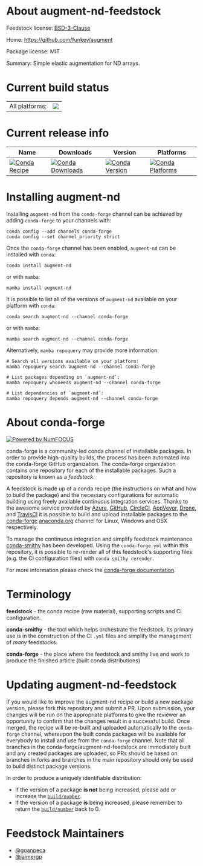 About augment-nd-feedstock
==========================

Feedstock license: [BSD-3-Clause](https://github.com/conda-forge/augment-nd-feedstock/blob/main/LICENSE.txt)

Home: https://github.com/funkey/augment

Package license: MIT

Summary: Simple elastic augmentation for ND arrays.

Current build status
====================


<table><tr><td>All platforms:</td>
    <td>
      <a href="https://dev.azure.com/conda-forge/feedstock-builds/_build/latest?definitionId=16617&branchName=main">
        <img src="https://dev.azure.com/conda-forge/feedstock-builds/_apis/build/status/augment-nd-feedstock?branchName=main">
      </a>
    </td>
  </tr>
</table>

Current release info
====================

| Name | Downloads | Version | Platforms |
| --- | --- | --- | --- |
| [![Conda Recipe](https://img.shields.io/badge/recipe-augment--nd-green.svg)](https://anaconda.org/conda-forge/augment-nd) | [![Conda Downloads](https://img.shields.io/conda/dn/conda-forge/augment-nd.svg)](https://anaconda.org/conda-forge/augment-nd) | [![Conda Version](https://img.shields.io/conda/vn/conda-forge/augment-nd.svg)](https://anaconda.org/conda-forge/augment-nd) | [![Conda Platforms](https://img.shields.io/conda/pn/conda-forge/augment-nd.svg)](https://anaconda.org/conda-forge/augment-nd) |

Installing augment-nd
=====================

Installing `augment-nd` from the `conda-forge` channel can be achieved by adding `conda-forge` to your channels with:

```
conda config --add channels conda-forge
conda config --set channel_priority strict
```

Once the `conda-forge` channel has been enabled, `augment-nd` can be installed with `conda`:

```
conda install augment-nd
```

or with `mamba`:

```
mamba install augment-nd
```

It is possible to list all of the versions of `augment-nd` available on your platform with `conda`:

```
conda search augment-nd --channel conda-forge
```

or with `mamba`:

```
mamba search augment-nd --channel conda-forge
```

Alternatively, `mamba repoquery` may provide more information:

```
# Search all versions available on your platform:
mamba repoquery search augment-nd --channel conda-forge

# List packages depending on `augment-nd`:
mamba repoquery whoneeds augment-nd --channel conda-forge

# List dependencies of `augment-nd`:
mamba repoquery depends augment-nd --channel conda-forge
```


About conda-forge
=================

[![Powered by
NumFOCUS](https://img.shields.io/badge/powered%20by-NumFOCUS-orange.svg?style=flat&colorA=E1523D&colorB=007D8A)](https://numfocus.org)

conda-forge is a community-led conda channel of installable packages.
In order to provide high-quality builds, the process has been automated into the
conda-forge GitHub organization. The conda-forge organization contains one repository
for each of the installable packages. Such a repository is known as a *feedstock*.

A feedstock is made up of a conda recipe (the instructions on what and how to build
the package) and the necessary configurations for automatic building using freely
available continuous integration services. Thanks to the awesome service provided by
[Azure](https://azure.microsoft.com/en-us/services/devops/), [GitHub](https://github.com/),
[CircleCI](https://circleci.com/), [AppVeyor](https://www.appveyor.com/),
[Drone](https://cloud.drone.io/welcome), and [TravisCI](https://travis-ci.com/)
it is possible to build and upload installable packages to the
[conda-forge](https://anaconda.org/conda-forge) [anaconda.org](https://anaconda.org/)
channel for Linux, Windows and OSX respectively.

To manage the continuous integration and simplify feedstock maintenance
[conda-smithy](https://github.com/conda-forge/conda-smithy) has been developed.
Using the ``conda-forge.yml`` within this repository, it is possible to re-render all of
this feedstock's supporting files (e.g. the CI configuration files) with ``conda smithy rerender``.

For more information please check the [conda-forge documentation](https://conda-forge.org/docs/).

Terminology
===========

**feedstock** - the conda recipe (raw material), supporting scripts and CI configuration.

**conda-smithy** - the tool which helps orchestrate the feedstock.
                   Its primary use is in the construction of the CI ``.yml`` files
                   and simplify the management of *many* feedstocks.

**conda-forge** - the place where the feedstock and smithy live and work to
                  produce the finished article (built conda distributions)


Updating augment-nd-feedstock
=============================

If you would like to improve the augment-nd recipe or build a new
package version, please fork this repository and submit a PR. Upon submission,
your changes will be run on the appropriate platforms to give the reviewer an
opportunity to confirm that the changes result in a successful build. Once
merged, the recipe will be re-built and uploaded automatically to the
`conda-forge` channel, whereupon the built conda packages will be available for
everybody to install and use from the `conda-forge` channel.
Note that all branches in the conda-forge/augment-nd-feedstock are
immediately built and any created packages are uploaded, so PRs should be based
on branches in forks and branches in the main repository should only be used to
build distinct package versions.

In order to produce a uniquely identifiable distribution:
 * If the version of a package **is not** being increased, please add or increase
   the [``build/number``](https://docs.conda.io/projects/conda-build/en/latest/resources/define-metadata.html#build-number-and-string).
 * If the version of a package **is** being increased, please remember to return
   the [``build/number``](https://docs.conda.io/projects/conda-build/en/latest/resources/define-metadata.html#build-number-and-string)
   back to 0.

Feedstock Maintainers
=====================

* [@goanpeca](https://github.com/goanpeca/)
* [@jaimergp](https://github.com/jaimergp/)

